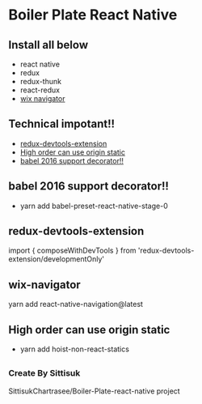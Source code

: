 # Boiler Plate React Native

## Install all below
* react native
* redux
* redux-thunk
* react-redux
* [wix navigator](#wix-navigator)

## Technical impotant!!
* [redux-devtools-extension](#redux-devtools-extension)
* [High order can use origin static](#high-order-can-use-origin-static)
* [babel 2016 support decorator!!](#babel-preset-react-native-stage-0)

## babel 2016 support decorator!!
* yarn add babel-preset-react-native-stage-0

## redux-devtools-extension
import { composeWithDevTools } from 'redux-devtools-extension/developmentOnly'

## wix-navigator
yarn add react-native-navigation@latest

## High order can use origin static
* yarn add hoist-non-react-statics


##

### Create By Sittisuk

SittisukChartrasee/Boiler-Plate-react-native project


